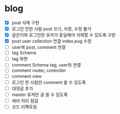# blog

- [x] post 삭제 구현
- [x] 로그인 안한 사람 post 쓰기, 저장, 수정 불가
- [x] 글쓴이와 로그인한 유저가 동일해야 삭제할 수 있도록 구현
- [x] post user collection 연결 index.pug 수정
- [ ] user에 post, comment 연결
- [ ] tag Schema
- [ ] tag 화면
- [ ] comment Schema tag, user와 연결
- [ ] comment router, controller
- [ ] comment view
- [ ] 로그인 한 사람만 comment 쓸 수 있도록
- [ ] 대댓글 추가
- [ ] master 유저만 글 쓸 수 있도록
- [ ] 에러 처리 점검 
- [ ] 코드 리팩토링
